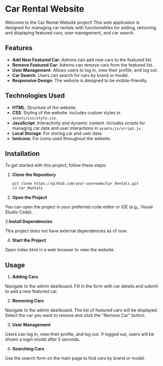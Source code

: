 # Car Rental Website

Welcome to the Car Rental Website project! This web application is designed for managing car rentals with functionalities for adding, removing, and displaying featured cars, user management, and car search.

## Features

- **Add New Featured Car**: Admins can add new cars to the featured list.
- **Remove Featured Car**: Admins can remove cars from the featured list.
- **User Management**: Allows users to log in, view their profile, and log out.
- **Car Search**: Users can search for cars by brand or model.
- **Responsive Design**: The website is designed to be mobile-friendly.

## Technologies Used

- **HTML**: Structure of the website.
- **CSS**: Styling of the website. Includes custom styles in `assets/css/style.css`.
- **JavaScript**: Interactivity and dynamic content. Includes scripts for managing car data and user interactions in `assets/js/script.js`.
- **Local Storage**: For storing car and user data.
- **Ionicons**: For icons used throughout the website.

## Installation

To get started with this project, follow these steps:

1. **Clone the Repository**

   ```sh
   git clone https://github.com/your-username/Car_Rentals.git
   cd Car_Rentals

2. **Open the Project**

You can open the project in your preferred code editor or IDE (e.g., Visual Studio Code).

3.**Install Dependencies**

This project does not have external dependencies as of now.

4. **Start the Project**

Open index.html in a web browser to view the website.

## Usage

1. **Adding Cars**

Navigate to the admin dashboard.
Fill in the form with car details and submit to add a new featured car.

2. **Removing Cars**

Navigate to the admin dashboard.
The list of featured cars will be displayed. Select the car you want to remove and click the "Remove Car" button.

3. **User Management**

Users can log in, view their profile, and log out.
If logged out, users will be shown a login modal after 5 seconds.

4. **Searching Cars**

Use the search form on the main page to find cars by brand or model.
